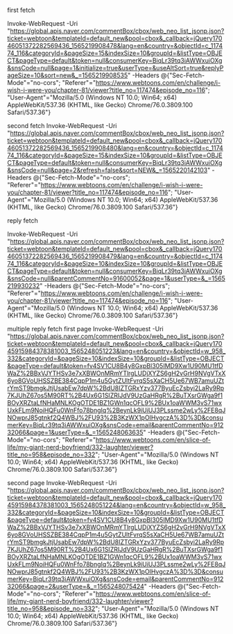 first fetch


Invoke-WebRequest -Uri "https://global.apis.naver.com/commentBox/cbox/web_neo_list_jsonp.json?ticket=webtoon&templateId=default_new&pool=cbox&_callback=jQuery17046051372282569436_1565219908478&lang=en&country=&objectId=c_117474_116&categoryId=&pageSize=15&indexSize=10&groupId=&listType=OBJECT&pageType=default&token=null&consumerKey=BiqLr39tq3iAWWxuiOXg&snsCode=null&page=1&initialize=true&userType=&useAltSort=true&replyPageSize=10&sort=new&_=1565219908535" -Headers @{"Sec-Fetch-Mode"="no-cors"; "Referer"="https://www.webtoons.com/en/challenge/i-wish-i-were-you/chapter-81/viewer?title_no=117474&episode_no=116"; "User-Agent"="Mozilla/5.0 (Windows NT 10.0; Win64; x64) AppleWebKit/537.36 (KHTML, like Gecko) Chrome/76.0.3809.100 Safari/537.36"}

second fetch
Invoke-WebRequest -Uri "https://global.apis.naver.com/commentBox/cbox/web_neo_list_jsonp.json?ticket=webtoon&templateId=default_new&pool=cbox&_callback=jQuery17046051372282569436_1565219908480&lang=en&country=&objectId=c_117474_116&categoryId=&pageSize=15&indexSize=10&groupId=&listType=OBJECT&pageType=default&token=null&consumerKey=BiqLr39tq3iAWWxuiOXg&snsCode=null&page=2&refresh=false&sort=NEW&_=1565220142103" -Headers @{"Sec-Fetch-Mode"="no-cors"; "Referer"="https://www.webtoons.com/en/challenge/i-wish-i-were-you/chapter-81/viewer?title_no=117474&episode_no=116"; "User-Agent"="Mozilla/5.0 (Windows NT 10.0; Win64; x64) AppleWebKit/537.36 (KHTML, like Gecko) Chrome/76.0.3809.100 Safari/537.36"}

reply fetch

Invoke-WebRequest -Uri "https://global.apis.naver.com/commentBox/cbox/web_neo_list_jsonp.json?ticket=webtoon&templateId=default_new&pool=cbox&_callback=jQuery17046051372282569436_1565219908479&lang=en&country=&objectId=c_117474_116&categoryId=&pageSize=10&indexSize=10&groupId=&listType=OBJECT&pageType=default&token=null&consumerKey=BiqLr39tq3iAWWxuiOXg&snsCode=null&parentCommentNo=91600052&page=1&userType=&_=1565219930232" -Headers @{"Sec-Fetch-Mode"="no-cors"; "Referer"="https://www.webtoons.com/en/challenge/i-wish-i-were-you/chapter-81/viewer?title_no=117474&episode_no=116"; "User-Agent"="Mozilla/5.0 (Windows NT 10.0; Win64; x64) AppleWebKit/537.36 (KHTML, like Gecko) Chrome/76.0.3809.100 Safari/537.36"}





multiple reply fetch
first page
Invoke-WebRequest -Uri "https://global.apis.naver.com/commentBox/cbox/web_neo_list_jsonp.json?ticket=webtoon&templateId=default_new&pool=cbox&_callback=jQuery17045915984378381003_1565248051223&lang=en&country=&objectId=w_958_332&categoryId=&pageSize=10&indexSize=10&groupId=&listType=OBJECT&pageType=default&token=fv4SV1CU8B4y8GxpBl305IMD9Xw1U90MU1tfDWaZ%2BBxVJYTHSv3e7xXBWOnMRmYTlrgLUDjXYZS6gH2vGrH9NVgVTxX6yo8GVoUHSSZBE384CqpP1m4u5GytZUltFvrqS5sXaCH5Ue67WB7amuUZtrYmST9bmgkJtjUsabEw7dpW%2BdU8IZTGRxYzv377ByuEcZsbyi2LaRy9Rp7KJUhZ67os5M90RT%2B4Ux6G1SIZRIJdV9UzGaHRgR%2BuTXsrGWga9f1BOyXRZtaLfNHaMNLKOgOTDE1BZ1GWn1qcOFL9%2BUx1oaWWM3vS71wxUxkFLm9NoiHQFu0WnFfo78bngIq%2BeynLk9iUiUJ3PLssme2wLy%2FE8qJNOwprJ85gtnkf2Q4WBJ%2FU93%2B3KzWX1pOIHvgczA%3D%3D&consumerKey=BiqLr39tq3iAWWxuiOXg&snsCode=email&parentCommentNo=91232066&page=1&userType=&_=1565248063635" -Headers @{"Sec-Fetch-Mode"="no-cors"; "Referer"="https://www.webtoons.com/en/slice-of-life/my-giant-nerd-boyfriend/332-laughter/viewer?title_no=958&episode_no=332"; "User-Agent"="Mozilla/5.0 (Windows NT 10.0; Win64; x64) AppleWebKit/537.36 (KHTML, like Gecko) Chrome/76.0.3809.100 Safari/537.36"}


second page
Invoke-WebRequest -Uri "https://global.apis.naver.com/commentBox/cbox/web_neo_list_jsonp.json?ticket=webtoon&templateId=default_new&pool=cbox&_callback=jQuery17045915984378381003_1565248051224&lang=en&country=&objectId=w_958_332&categoryId=&pageSize=10&indexSize=10&groupId=&listType=OBJECT&pageType=default&token=fv4SV1CU8B4y8GxpBl305IMD9Xw1U90MU1tfDWaZ%2BBxVJYTHSv3e7xXBWOnMRmYTlrgLUDjXYZS6gH2vGrH9NVgVTxX6yo8GVoUHSSZBE384CqpP1m4u5GytZUltFvrqS5sXaCH5Ue67WB7amuUZtrYmST9bmgkJtjUsabEw7dpW%2BdU8IZTGRxYzv377ByuEcZsbyi2LaRy9Rp7KJUhZ67os5M90RT%2B4Ux6G1SIZRIJdV9UzGaHRgR%2BuTXsrGWga9f1BOyXRZtaLfNHaMNLKOgOTDE1BZ1GWn1qcOFL9%2BUx1oaWWM3vS71wxUxkFLm9NoiHQFu0WnFfo78bngIq%2BeynLk9iUiUJ3PLssme2wLy%2FE8qJNOwprJ85gtnkf2Q4WBJ%2FU93%2B3KzWX1pOIHvgczA%3D%3D&consumerKey=BiqLr39tq3iAWWxuiOXg&snsCode=email&parentCommentNo=91232066&page=2&userType=&_=1565248075424" -Headers @{"Sec-Fetch-Mode"="no-cors"; "Referer"="https://www.webtoons.com/en/slice-of-life/my-giant-nerd-boyfriend/332-laughter/viewer?title_no=958&episode_no=332"; "User-Agent"="Mozilla/5.0 (Windows NT 10.0; Win64; x64) AppleWebKit/537.36 (KHTML, like Gecko) Chrome/76.0.3809.100 Safari/537.36"}




